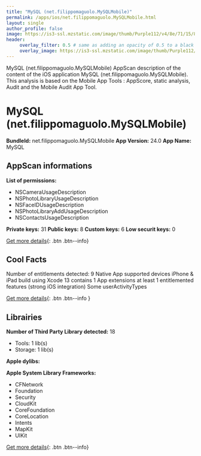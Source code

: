 ```yaml
---
title: "MySQL (net.filippomaguolo.MySQLMobile)"
permalink: /apps/ios/net.filippomaguolo.MySQLMobile.html
layout: single
author_profile: false
image: https://is3-ssl.mzstatic.com/image/thumb/Purple112/v4/8e/71/15/8e711505-b267-e7f3-4c31-858bfc73fd1b/AppIcon-0-0-1x_U007emarketing-0-0-0-7-0-0-sRGB-0-0-0-GLES2_U002c0-512MB-85-220-0-0.png/512x512bb.jpg
header: 
     overlay_filter: 0.5 # same as adding an opacity of 0.5 to a black background
     overlay_image: https://is3-ssl.mzstatic.com/image/thumb/Purple112/v4/8e/71/15/8e711505-b267-e7f3-4c31-858bfc73fd1b/AppIcon-0-0-1x_U007emarketing-0-0-0-7-0-0-sRGB-0-0-0-GLES2_U002c0-512MB-85-220-0-0.png/512x512bb.jpg
---
```

MySQL (net.filippomaguolo.MySQLMobile) AppScan description of the content of the iOS application MySQL (net.filippomaguolo.MySQLMobile). This analysis is based on the Mobile App Tools : AppScore, static analysis, Audit and the Mobile Audit App Tool.

# MySQL (net.filippomaguolo.MySQLMobile)

**BundleId:** net.filippomaguolo.MySQLMobile
**App Version:** 24.0
**App Name:** MySQL


## AppScan informations 

**List of permissions:** 
- NSCameraUsageDescription
- NSPhotoLibraryUsageDescription
- NSFaceIDUsageDescription
- NSPhotoLibraryAddUsageDescription
- NSContactsUsageDescription
  
  
**Private keys:** 31
**Public keys:** 8
**Custom keys:** 6
**Low securit keys:** 0
  
[Get more details](/pricing.html){: .btn .btn--info}

## Cool Facts

Number of entitlements detected: 9
Native App
supported devices iPhone & iPad
build using Xcode 13
contains 1 App extensions
at least 1 entitlemented features (strong iOS integration)
Some userActivityTypes
  
[Get more details](/pricing.html){: .btn .btn--info }

## Librairies 
**Number of Third Party Library detected:** 18
- Tools: 1 lib(s)
- Storage: 1 lib(s)


**Apple dylibs:**


**Apple System Library Frameworks:**
- CFNetwork
- Foundation
- Security
- CloudKit
- CoreFoundation
- CoreLocation
- Intents
- MapKit
- UIKit


  
[Get more details](/pricing.html){: .btn .btn--info}

